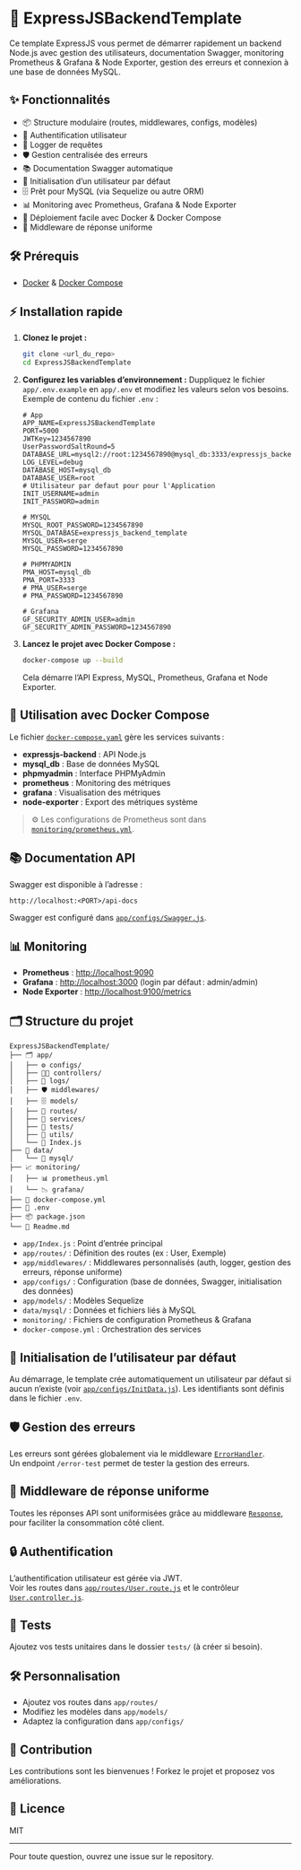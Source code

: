 # 🚀 ExpressJSBackendTemplate

Ce template ExpressJS vous permet de démarrer rapidement un backend Node.js avec gestion des utilisateurs, documentation Swagger, monitoring Prometheus & Grafana & Node Exporter, gestion des erreurs et connexion à une base de données MySQL.

## ✨ Fonctionnalités

- 📦 Structure modulaire (routes, middlewares, configs, modèles)
- 🔐 Authentification utilisateur
- 📑 Logger de requêtes
- 🛡️ Gestion centralisée des erreurs
- 📚 Documentation Swagger automatique
- 👤 Initialisation d’un utilisateur par défaut
- 🗄️ Prêt pour MySQL (via Sequelize ou autre ORM)
- 📊 Monitoring avec Prometheus, Grafana & Node Exporter
- 🐳 Déploiement facile avec Docker & Docker Compose
- 🧩 Middleware de réponse uniforme

## 🛠️ Prérequis

- [Docker](https://www.docker.com/) & [Docker Compose](https://docs.docker.com/compose/)

## ⚡ Installation rapide

1. **Clonez le projet :**
   ```bash
   git clone <url_du_repo>
   cd ExpressJSBackendTemplate
   ```

2. **Configurez les variables d’environnement :**
   Duppliquez le fichier `app/.env.example` en `app/.env` et modifiez les valeurs selon vos besoins.
   Exemple de contenu du fichier `.env` :
      ```
      # App
      APP_NAME=ExpressJSBackendTemplate
      PORT=5000
      JWTKey=1234567890
      UserPasswordSaltRound=5
      DATABASE_URL=mysql2://root:1234567890@mysql_db:3333/expressjs_backend_template
      LOG_LEVEL=debug
      DATABASE_HOST=mysql_db
      DATABASE_USER=root
      # Utilisateur par defaut pour pour l'Application
      INIT_USERNAME=admin
      INIT_PASSWORD=admin

      # MYSQL
      MYSQL_ROOT_PASSWORD=1234567890
      MYSQL_DATABASE=expressjs_backend_template
      MYSQL_USER=serge
      MYSQL_PASSWORD=1234567890

      # PHPMYADMIN
      PMA_HOST=mysql_db
      PMA_PORT=3333
      # PMA_USER=serge
      # PMA_PASSWORD=1234567890

      # Grafana
      GF_SECURITY_ADMIN_USER=admin
      GF_SECURITY_ADMIN_PASSWORD=1234567890
      ```

3. **Lancez le projet avec Docker Compose :**
   ```bash
   docker-compose up --build
   ```
   Cela démarre l’API Express, MySQL, Prometheus, Grafana et Node Exporter.

## 🐳 Utilisation avec Docker Compose

Le fichier [`docker-compose.yaml`](./docker-compose.yaml) gère les services suivants :
- **expressjs-backend** : API Node.js
- **mysql_db** : Base de données MySQL
- **phpmyadmin** : Interface PHPMyAdmin
- **prometheus** : Monitoring des métriques
- **grafana** : Visualisation des métriques
- **node-exporter** : Export des métriques système

> ⚙️ Les configurations de Prometheus sont dans [`monitoring/prometheus.yml`](./monitoring/prometheus.yml).

## 📚 Documentation API

Swagger est disponible à l’adresse :
```
http://localhost:<PORT>/api-docs
```
Swagger est configuré dans [`app/configs/Swagger.js`](app/configs/Swagger.js).

## 📊 Monitoring

- **Prometheus** : [http://localhost:9090](http://localhost:9090)
- **Grafana** : [http://localhost:3000](http://localhost:3000) (login par défaut : admin/admin)
- **Node Exporter** : [http://localhost:9100/metrics](http://localhost:9100/metrics)

## 🗂️ Structure du projet

```text
ExpressJSBackendTemplate/
├── 🗂️ app/
│   ├── ⚙️ configs/
│   ├── 🧑‍💻 controllers/
│   ├── 📜 logs/
│   ├── 🛡️ middlewares/
│   ├── 🗄️ models/
│   ├── 🚦 routes/
│   ├── 🧩 services/
│   ├── 🧪 tests/
│   ├── 📑 utils/
│   └── 🏁 Index.js
├── 💾 data/
│   └── 🐬 mysql/
├── 📈 monitoring/
│   ├── 📊 prometheus.yml
│   └── 📉 grafana/
├── 🐳 docker-compose.yml
├── 📝 .env
├── 📦 package.json
└── 📄 Readme.md
```

- `app/Index.js` : Point d’entrée principal
- `app/routes/` : Définition des routes (ex : User, Exemple)
- `app/middlewares/` : Middlewares personnalisés (auth, logger, gestion des erreurs, réponse uniforme)
- `app/configs/` : Configuration (base de données, Swagger, initialisation des données)
- `app/models/` : Modèles Sequelize
- `data/mysql/` : Données et fichiers liés à MySQL
- `monitoring/` : Fichiers de configuration Prometheus & Grafana
- `docker-compose.yml` : Orchestration des services

## 👤 Initialisation de l’utilisateur par défaut

Au démarrage, le template crée automatiquement un utilisateur par défaut si aucun n’existe (voir [`app/configs/InitData.js`](app/configs/InitData.js)). Les identifiants sont définis dans le fichier `.env`.

## 🛡️ Gestion des erreurs

Les erreurs sont gérées globalement via le middleware [`ErrorHandler`](app/middlewares/ErrorHandler.js).  
Un endpoint `/error-test` permet de tester la gestion des erreurs.

## 🧩 Middleware de réponse uniforme

Toutes les réponses API sont uniformisées grâce au middleware [`Response`](app/middlewares/Response.js), pour faciliter la consommation côté client.

## 🔒 Authentification

L’authentification utilisateur est gérée via JWT.  
Voir les routes dans [`app/routes/User.route.js`](app/routes/User.route.js) et le contrôleur [`User.controller.js`](app/controllers/User.controller.js).

## 🧪 Tests

Ajoutez vos tests unitaires dans le dossier `tests/` (à créer si besoin).

## 🛠️ Personnalisation

- Ajoutez vos routes dans `app/routes/`
- Modifiez les modèles dans `app/models/`
- Adaptez la configuration dans `app/configs/`

## 🤝 Contribution

Les contributions sont les bienvenues ! Forkez le projet et proposez vos améliorations.

## 📄 Licence

MIT

---

Pour toute question, ouvrez une issue sur le repository.